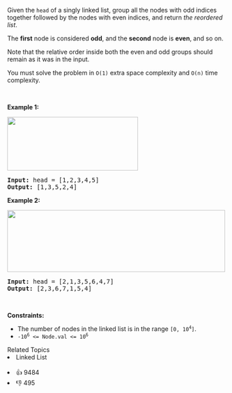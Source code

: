 <p>Given the <code>head</code> of a singly linked list, group all the nodes with odd indices together followed by the nodes with even indices, and return <em>the reordered list</em>.</p>

<p>The <strong>first</strong> node is considered <strong>odd</strong>, and the <strong>second</strong> node is <strong>even</strong>, and so on.</p>

<p>Note that the relative order inside both the even and odd groups should remain as it was in the input.</p>

<p>You must solve the problem&nbsp;in <code>O(1)</code>&nbsp;extra space complexity and <code>O(n)</code> time complexity.</p>

<p>&nbsp;</p> 
<p><strong class="example">Example 1:</strong></p> 
<img alt="" src="https://assets.leetcode.com/uploads/2021/03/10/oddeven-linked-list.jpg" style="width: 300px; height: 123px;" /> 
<pre>
<strong>Input:</strong> head = [1,2,3,4,5]
<strong>Output:</strong> [1,3,5,2,4]
</pre>

<p><strong class="example">Example 2:</strong></p> 
<img alt="" src="https://assets.leetcode.com/uploads/2021/03/10/oddeven2-linked-list.jpg" style="width: 500px; height: 142px;" /> 
<pre>
<strong>Input:</strong> head = [2,1,3,5,6,4,7]
<strong>Output:</strong> [2,3,6,7,1,5,4]
</pre>

<p>&nbsp;</p> 
<p><strong>Constraints:</strong></p>

<ul> 
 <li>The number of nodes in the linked list is in the range <code>[0, 10<sup>4</sup>]</code>.</li> 
 <li><code>-10<sup>6</sup> &lt;= Node.val &lt;= 10<sup>6</sup></code></li> 
</ul>

<div><div>Related Topics</div><div><li>Linked List</li></div></div><br><div><li>👍 9484</li><li>👎 495</li></div>